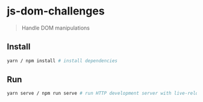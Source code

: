 # js-dom-challenges

> Handle DOM manipulations

## Install

```bash
yarn / npm install # install dependencies
```

## Run

```bash
yarn serve / npm run serve # run HTTP development server with live-reload
```
